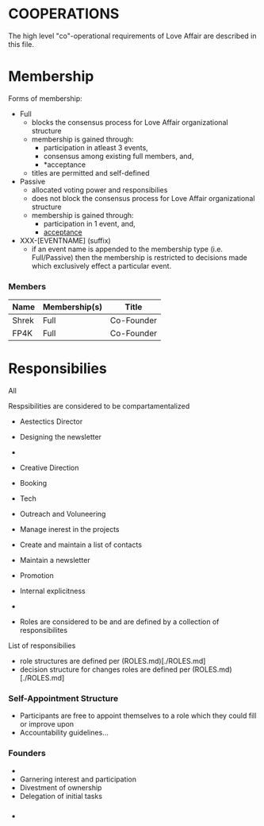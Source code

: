 # COOPERATIONS

The high level "co"-operational requirements of Love Affair are described in this file. 


# Membership

Forms of membership: 
 - Full
   - blocks the consensus process for Love Affair organizational structure
   - membership is gained through: 
     - participation in atleast 3 events, 
     - consensus among existing full members, and,  
     - *acceptance
   - titles are permitted and self-defined
 - Passive 
   - allocated voting power and responsibilies
   - does not block the consensus process for Love Affair organizational structure
   - membership is gained through: 
     - participation in 1 event, and, 
     - [acceptance](./DEFINITIONS.md)
 - XXX-\[EVENTNAME\] (suffix)
   - if an event name is appended to the membership type (i.e. Full/Passive) 
     then the membership is restricted to decisions made which exclusively effect 
     a particular event. 

### Members

| Name            | Membership(s)   | Title      | 
| --------------- | --------------- | ---------- | 
| Shrek           | Full            | Co-Founder | 
| FP4K            | Full            | Co-Founder |  


# Responsibilies

All 

Respsibilities are considered to be compartamentalized 

 - Aestectics Director
  - Designing the newsletter
  - 

 - Creative Direction
  - Booking
  - Tech
 - Outreach and Voluneering
  - Manage inerest in the projects 
  - Create and maintain a list of contacts
  - Maintain a newsletter
 - Promotion 
 - Internal explicitness
 - 

 - Roles are considered to be and are defined by a collection of responsibilites

List of responsibilies

 - role structures are defined per (ROLES.md)[./ROLES.md] 
 - decision structure for changes roles are defined per (ROLES.md)[./ROLES.md]

### Self-Appointment Structure 
 
 - Participants are free to appoint themselves to a role which 
they could fill or improve upon
 - Accountability guidelines... 
 

### Founders

 - 
 - Garnering interest and participation 
 - Divestment of ownership 
 - Delegation of initial tasks

###
 -  


